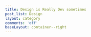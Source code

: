 ```yaml
---
title: Design is Really Dev sometimes
post_list: Design
layout: category
comments: 'off'
baseLayout: container--right
---
```

